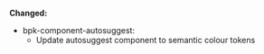 **Changed:**

- bpk-component-autosuggest:
    - Update autosuggest component to semantic colour tokens